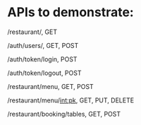 # APIs to demonstrate: 
/restaurant/,  GET

/auth/users/,  GET, POST

/auth/token/login,  POST

/auth/token/logout,  POST

/restaurant/menu,  GET, POST

/restaurant/menu/<int:pk>,  GET, PUT, DELETE

/restaurant/booking/tables,  GET, POST
